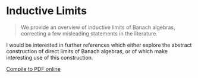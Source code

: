 # Inductive Limits

> We provide an overview of inductive limits of Banach algebras, correcting a few misleading statements in the literature.

I would be interested in further references which either explore the abstract construction of direct limits of Banach algebras, or of which make interesting use of this construction.

[Compile to PDF online](https://latexonline.cc/compile?git=https%3A%2F%2Fgithub.com%2FMatthewDaws%2FMathematics&target=Inductive-Limits%2Fmain.tex&command=pdflatex)
